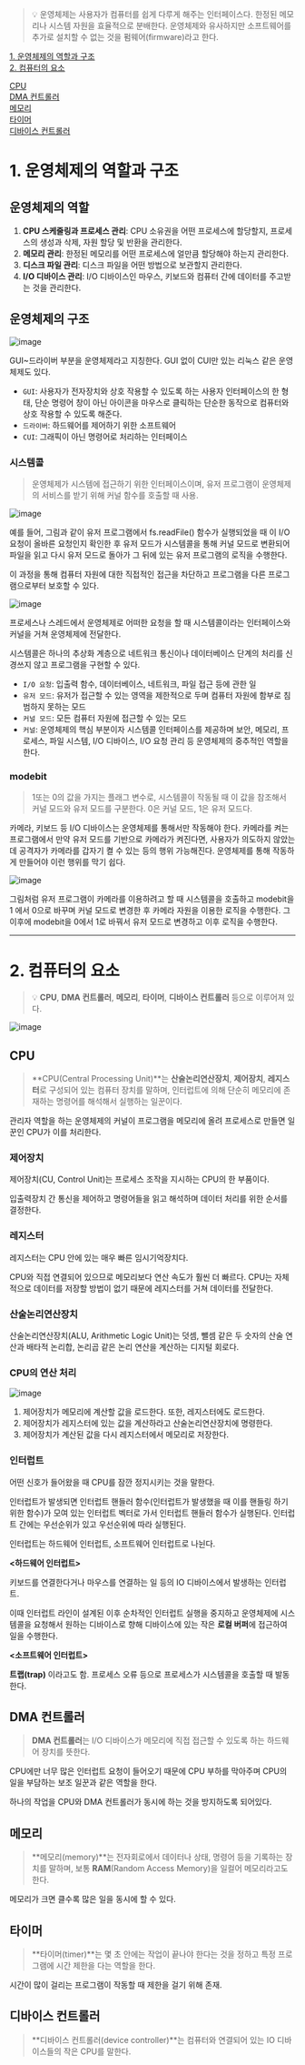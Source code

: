 >💡 운영체제는 사용자가 컴퓨터를 쉽게 다루게 해주는 인터페이스다. 한정된 메모리나 시스템 자원을 효율적으로 분배한다. 운영체제와 유사하지만 소프트웨어를 추가로 설치할 수 없는 것을 펌웨어(firmware)라고 한다.
>

[1. 운영체제의 역할과 구조](#1-운영체제의-역할과-구조)\
[2. 컴퓨터의 요소](#2-컴퓨터의-요소)

[CPU](#cpu)\
[DMA 컨트롤러](#dma-컨트롤러)\
[메모리](#메모리)\
[타이머](#타이머)\
[디바이스 컨트롤러](#디바이스-컨트롤러)

# 1. 운영체제의 역할과 구조

## 운영체제의 역할

1. **CPU 스케줄링과 프로세스 관리**: CPU 소유권을 어떤 프로세스에 할당할지, 프로세스의 생성과 삭제, 자원 할당 및 반환을 관리한다.
2. **메모리 관리**: 한정된 메모리를 어떤 프로세스에 얼만큼 할당해야 하는지 관리한다.
3. **디스크 파일 관리**: 디스크 파일을 어떤 방법으로 보관할지 관리한다.
4. **I/O 디바이스 관리**: I/O 디바이스인 마우스, 키보드와 컴퓨터 간에 데이터를 주고받는 것을 관리한다.

## 운영체제의 구조

![image](https://user-images.githubusercontent.com/72758925/233776777-86acc3aa-4d07-4d25-ac8a-9934f93bcc4c.png)

GUI~드라이버 부분을 운영체제라고 지칭한다. GUI 없이 CUI만 있는 리눅스 같은 운영체제도 있다.

- `GUI`: 사용자가 전자장치와 상호 작용할 수 있도록 하는 사용자 인터페이스의 한 형태, 단순 명령어 창이 아닌 아이콘을 마우스로 클릭하는 단순한 동작으로 컴퓨터와 상호 작용할 수 있도록 해준다.
- `드라이버`: 하드웨어를 제어하기 위한 소프트웨어
- `CUI`: 그래픽이 아닌 명령어로 처리하는 인터페이스

### 시스템콜

> 운영체제가 시스템에 접근하기 위한 인터페이스이며, 유저 프로그램이 운영체제의 서비스를 받기 위해 커널 함수를 호출할 때 사용.
> 

![image](https://user-images.githubusercontent.com/72758925/233777026-3d746593-f790-47fe-b4a4-2a5b681ce0ae.png)

예를 들어, 그림과 같이 유저 프로그램에서 fs.readFile() 함수가 실행되었을 때 이 I/O 요청이 올바른 요청인지 확인한 후 유저 모드가 시스템콜을 통해 커널 모드로 변환되어 파일을 읽고 다시 유저 모드로 돌아가 그 뒤에 있는 유저 프로그램의 로직을 수행한다.

이 과정을 통해 컴퓨터 자원에 대한 직접적인 접근을 차단하고 프로그램을 다른 프로그램으로부터 보호할 수 있다.

![image](https://user-images.githubusercontent.com/72758925/233777036-e5257fe3-5ffb-4572-8f24-6962cd7c426c.png)

프로세스나 스레드에서 운영체제로 어떠한 요청을 할 때 시스템콜이라는 인터페이스와 커널을 거쳐 운영체제에 전달한다. 

시스템콜은 하나의 추상화 계층으로 네트워크 통신이나 데이터베이스 단계의 처리를 신경쓰지 않고 프로그램을 구현할 수 있다.

- `I/O 요청`: 입출력 함수, 데이터베이스, 네트워크, 파일 접근 등에 관한 일
- `유저 모드`: 유저가 접근할 수 있는 영역을 제한적으로 두며 컴퓨터 자원에 함부로 침범하지 못하는 모드
- `커널 모드`: 모든 컴퓨터 자원에 접근할 수 있는 모드
- `커널`: 운영체제의 핵심 부분이자 시스템콜 인터페이스를 제공하며 보안, 메모리, 프로세스, 파일 시스템, I/O 디바이스, I/O 요청 관리 등 운영체제의 중추적인 역할을 한다.

### modebit

> 1또는 0의 값을 가지는 플래그 변수로, 시스템콜이 작동될 때 이 값을 참조해서 커널 모드와 유저 모드를 구분한다. 0은 커널 모드, 1은 유저 모드다.
> 

카메라, 키보드 등 I/O 디바이스는 운영체제를 통해서만 작동해야 한다. 카메라를 켜는 프로그램에서 만약 유저 모드를 기반으로 카메라가 켜진다면, 사용자가 의도하지 않았는데 공격자가 카메라를 갑자기 켤 수 있는 등의 행위 가능해진다. 운영체제를 통해 작동하게 만들어야 이런 행위를 막기 쉽다. 

![image](https://user-images.githubusercontent.com/72758925/233777095-e00e3253-a6e4-477e-b30b-e78954f119b4.png)

그림처럼 유저 프로그램이 카메라를 이용하려고 할 때 시스템콜을 호출하고 modebit을 1 에서 0으로 바꾸며 커널 모드로 변경한 후 카메라 자원을 이용한 로직을 수행한다.
그 이후에 modebit을 0에서 1로 바꿔서 유저 모드로 변경하고 이후 로직을 수행한다.

---

# 2. 컴퓨터의 요소

>💡 **CPU**, **DMA 컨트롤러**, **메모리**, **타이머**, **디바이스 컨트롤러** 등으로 이루어져 있다.

![image](https://user-images.githubusercontent.com/72758925/233777181-7d6c0840-8f42-46dc-9e10-87fa29f8c18a.png)

## CPU

> **CPU(Central Processing Unit)**는 **산술논리연산장치**, **제어장치**, **레지스터**로 구성되어 있는 컴퓨터 장치를 말하며, 인터럽트에 의해 단순히 메모리에 존재하는 명령어를 해석해서 실행하는 일꾼이다.
> 

관리자 역할을 하는 운영체제의 커널이 프로그램을 메모리에 올려 프로세스로 만들면 일꾼인 CPU가 이를 처리한다.

### 제어장치

제어장치(CU, Control Unit)는 프로세스 조작을 지시하는 CPU의 한 부품이다.

입출력장치 간 통신을 제어하고 명령어들을 읽고 해석하며 데이터 처리를 위한 순서를 결정한다.

### 레지스터

레지스터는 CPU 안에 있는 매우 빠른 임시기억장치다.

CPU와 직접 연결되어 있으므로 메모리보다 연산 속도가 훨씬 더 빠르다. CPU는 자체적으로 데이터를 저장할 방법이 없기 때문에 레지스터를 거쳐 데이터를 전달한다.

### 산술논리연산장치

산술논리연산장치(ALU, Arithmetic Logic Unit)는 덧셈, 뺄셈 같은 두 숫자의 산술 연산과 배타적 논리합, 논리곱 같은 논리 연산을 계산하는 디지털 회로다.

### CPU의 연산 처리

![image](https://user-images.githubusercontent.com/72758925/233777320-f241628a-cb09-415c-b049-8d00b99e1e76.png)

1. 제어장치가 메모리에 계산할 값을 로드한다. 또한, 레지스터에도 로드한다.
2. 제어장치가 레지스터에 있는 값을 계산하라고 산술논리연산장치에 명령한다.
3. 제어장치가 계산된 값을 다시 레지스터에서 메모리로 저장한다.

### 인터럽트

어떤 신호가 들어왔을 때 CPU를 잠깐 정지시키는 것을 말한다. 

인터럽트가 발생되면 인터럽트 핸들러 함수(인터럽트가 발생했을 때 이를 핸들링 하기 위한 함수)가 모여 있는 인터럽트 벡터로 가서 인터럽트 핸들러 함수가 실행된다. 인터럽트 간에는 우선순위가 있고 우선순위에 따라 실행된다.

인터럽트는 하드웨어 인터럽트, 소프트웨어 인터럽트로 나뉜다.

**<하드웨어 인터럽트>**

키보드를 연결한다거나 마우스를 연결하는 일 등의 IO 디바이스에서 발생하는 인터럽트.

이때 인터럽트 라인이 설계된 이후 순차적인 인터럽트 실행을 중지하고 운영체제에 시스템콜을 요청해서 원하는 디바이스로 향해 디바이스에 있는 작은 **로컬 버퍼**에 접근하여 일을 수행한다.

**<소프트웨어 인터럽트>**

**트랩(trap)** 이라고도 함. 프로세스 오류 등으로 프로세스가 시스템콜을 호출할 때 발동한다.

## DMA 컨트롤러

> **DMA 컨트롤러**는 I/O 디바이스가 메모리에 직접 접근할 수 있도록 하는 하드웨어 장치를 뜻한다.
> 

CPU에만 너무 많은 인터럽트 요청이 들어오기 때문에 CPU 부하를 막아주며 CPU의 일을 부담하는 보조 일꾼과 같은 역할을 한다. 

하나의 작업을 CPU와 DMA 컨트롤러가 동시에 하는 것을 방지하도록 되어있다.

## 메모리

> **메모리(memory)**는 전자회로에서 데이터나 상태, 명령어 등을 기록하는 장치를 말하며, 보통 **RAM**(Random Access Memory)을 일컬어 메모리라고도 한다.
> 

메모리가 크면 클수록 많은 일을 동시에 할 수 있다.

## 타이머

> **타이머(timer)**는 몇 초 안에는 작업이 끝나야 한다는 것을 정하고 특정 프로그램에 시간 제한을 다는 역할을 한다.
> 

시간이 많이 걸리는 프로그램이 작동할 때 제한을 걸기 위해 존재.

## 디바이스 컨트롤러

> **디바이스 컨트롤러(device controller)**는 컴퓨터와 연결되어 있는 IO 디바이스들의 작은 CPU를 말한다.
>